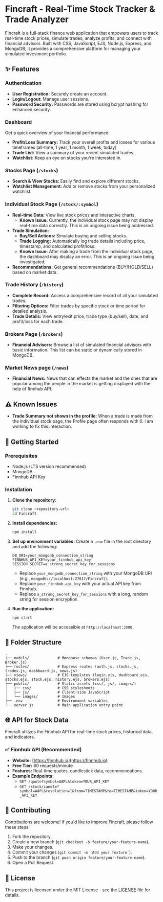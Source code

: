 # Fincraft - Real-Time Stock Tracker & Trade Analyzer

Fincraft is a full-stack finance web application that empowers users to track real-time stock prices, simulate trades, analyze profits, and connect with financial advisors. Built with CSS, JavaScript, EJS, Node.js, Express, and MongoDB, it provides a comprehensive platform for managing your simulated investment portfolio.

## ✨ Features

### Authentication

  * **User Registration:** Securely create an account.
  * **Login/Logout:** Manage user sessions.
  * **Password Security:** Passwords are stored using bcrypt hashing for enhanced security.

### Dashboard

Get a quick overview of your financial performance:

  * **Profit/Loss Summary:** Track your overall profits and losses for various timeframes (all-time, 1 year, 1 month, 1 week, today).
  * **Trade List:** View a summary of your recent simulated trades.
  * **Watchlist:** Keep an eye on stocks you're interested in.
     
### Stocks Page (`/stocks`)

  * **Search & View Stocks:** Easily find and explore different stocks.
  * **Watchlist Management:** Add or remove stocks from your personalized watchlist.

### Individual Stock Page (`/stock/:symbol`)

  * **Real-time Data:** View live stock prices and interactive charts.
      * **Known Issue:** Currently, the individual stock page may not display real-time data correctly. This is an ongoing issue being addressed.
  * **Trade Simulation:**
      * **Buy/Sell Actions:** Simulate buying and selling stocks.
      * **Trade Logging:** Automatically log trade details including price, timestamp, and calculated profit/loss.
      * **Known Issue:** After making a trade from the individual stock page, the dashboard may display an error. This is an ongoing issue being investigated.
  * **Recommendations:** Get general recommendations (BUY/HOLD/SELL) based on market data.

### Trade History (`/history`)

  * **Complete Record:** Access a comprehensive record of all your simulated trades.
  * **Filtering Options:** Filter trades by specific stock or time period for detailed analysis.
  * **Trade Details:** View entry/exit price, trade type (buy/sell), date, and profit/loss for each trade.

### Brokers Page (`/brokers`)

  * **Financial Advisors:** Browse a list of simulated financial advisors with basic information. This list can be static or dynamically stored in MongoDB.

### Market News page (`/news`)

  * **Financial News:** News that can effects the market and the ones that are popular among the people in the market is getting displayed with the help of finnhub API.

## ⚠️ Known Issues
  * **Trade Summary not shown in the profile:** When a trade is made from the individual stock page, the Profile page often responds with 0. I am working to fix this interaction.

## 🚀 Getting Started

### Prerequisites

  * Node.js (LTS version recommended)
  * MongoDB
  * Finnhub API Key

### Installation

1.  **Clone the repository:**

    ```bash
    git clone <repository-url>
    cd Fincraft
    ```

2.  **Install dependencies:**

    ```bash
    npm install
    ```

3.  **Set up environment variables:**
    Create a `.env` file in the root directory and add the following:

    ```
    DB_URI=your_mongodb_connection_string
    FINNHUB_API_KEY=your_finnhub_api_key
    SESSION_SECRET=a_strong_secret_key_for_sessions
    ```

      * Replace `your_mongodb_connection_string` with your MongoDB URI (e.g., `mongodb://localhost:27017/Fincraft`).
      * Replace `your_finnhub_api_key` with your actual API key from Finnhub.
      * Replace `a_strong_secret_key_for_sessions` with a long, random string for session encryption.

4.  **Run the application:**

    ```bash
    npm start
    ```

    The application will be accessible at `http://localhost:3000`.

## 📂 Folder Structure

```
.
├── models/             # Mongoose schemas (User.js, Trade.js, Broker.js)
├── routes/             # Express routes (auth.js, stocks.js, trades.js, dashboard.js, news.js)
├── views/              # EJS templates (login.ejs, dashboard.ejs, stocks.ejs, stock.ejs, history.ejs, brokers.ejs)
├── public/             # Static assets (css/, js/, images/)
│   ├── css/            # CSS stylesheets
│   ├── js/             # Client-side JavaScript
│   └── images/         # Images
├── .env                # Environment variables
└── server.js           # Main application entry point
```

## 🌐 API for Stock Data

Fincraft utilizes the Finnhub API for real-time stock prices, historical data, and indicators.

### ✅ Finnhub API (Recommended)

  * **Website:** [https://finnhub.io](https://finnhub.io)
  * **Free Tier:** 60 requests/minute
  * **Features:** Real-time quotes, candlestick data, recommendations.
  * **Example Endpoints:**
      * `GET /quote?symbol=AAPL&token=YOUR_API_KEY`
      * `GET /stock/candle?symbol=AAPL&resolution=1&from=TIMESTAMP&to=TIMESTAMP&token=YOUR_API_KEY`

## 🤝 Contributing

Contributions are welcome\! If you'd like to improve Fincraft, please follow these steps:

1.  Fork the repository.
2.  Create a new branch (`git checkout -b feature/your-feature-name`).
3.  Make your changes.
4.  Commit your changes (`git commit -m 'Add your feature'`).
5.  Push to the branch (`git push origin feature/your-feature-name`).
6.  Open a Pull Request.

## 📜 License

This project is licensed under the MIT License - see the [LICENSE](https://www.google.com/search?q=LICENSE) file for details.
